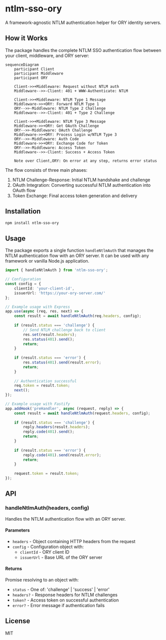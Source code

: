 # ntlm-sso-ory

A framework-agnostic NTLM authentication helper for ORY identity servers.

## How it Works

The package handles the complete NTLM SSO authentication flow between your client, middleware, and ORY server:

```mermaid
sequenceDiagram
    participant Client
    participant Middleware
    participant ORY

    Client->>+Middleware: Request without NTLM auth
    Middleware-->>-Client: 401 + WWW-Authenticate: NTLM

    Client->>+Middleware: NTLM Type 1 Message
    Middleware->>+ORY: Forward NTLM Type 1
    ORY-->>-Middleware: NTLM Type 2 Challenge
    Middleware-->>-Client: 401 + Type 2 Challenge

    Client->>+Middleware: NTLM Type 3 Message
    Middleware->>+ORY: Get OAuth Challenge
    ORY-->>-Middleware: OAuth Challenge
    Middleware->>+ORY: Process Login w/NTLM Type 3
    ORY-->>-Middleware: Auth Code
    Middleware->>+ORY: Exchange Code for Token
    ORY-->>-Middleware: Access Token
    Middleware-->>-Client: Success + Access Token

    Note over Client,ORY: On error at any step, returns error status
```

The flow consists of three main phases:
1. NTLM Challenge-Response: Initial NTLM handshake and challenge
2. OAuth Integration: Converting successful NTLM authentication into OAuth flow
3. Token Exchange: Final access token generation and delivery

## Installation

```bash
npm install ntlm-sso-ory
```

## Usage

The package exports a single function `handleNtlmAuth` that manages the NTLM authentication flow with an ORY server. It can be used with any framework or vanilla Node.js application.

```typescript
import { handleNtlmAuth } from 'ntlm-sso-ory';

// Configuration
const config = {
    clientId: 'your-client-id',
    issuerUrl: 'https://your-ory-server.com/'
};

// Example usage with Express
app.use(async (req, res, next) => {
    const result = await handleNtlmAuth(req.headers, config);
    
    if (result.status === 'challenge') {
        // Send NTLM challenge back to client
        res.set(result.headers);
        res.status(401).send();
        return;
    }
    
    if (result.status === 'error') {
        res.status(401).send(result.error);
        return;
    }
    
    // Authentication successful
    req.token = result.token;
    next();
});

// Example usage with Fastify
app.addHook('preHandler', async (request, reply) => {
    const result = await handleNtlmAuth(request.headers, config);
    
    if (result.status === 'challenge') {
        reply.headers(result.headers);
        reply.code(401).send();
        return;
    }
    
    if (result.status === 'error') {
        reply.code(401).send(result.error);
        return;
    }
    
    request.token = result.token;
});
```

## API

### handleNtlmAuth(headers, config)

Handles the NTLM authentication flow with an ORY server.

#### Parameters

- `headers` - Object containing HTTP headers from the request
- `config` - Configuration object with:
  - `clientId` - ORY client ID
  - `issuerUrl` - Base URL of the ORY server

#### Returns

Promise resolving to an object with:

- `status` - One of: 'challenge' | 'success' | 'error'
- `headers?` - Response headers for NTLM challenges
- `token?` - Access token on successful authentication
- `error?` - Error message if authentication fails

## License

MIT
